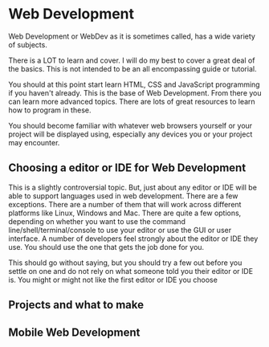 # Web Development

Web Development or WebDev as it is sometimes called, has a wide variety of subjects.

There is a LOT to learn and cover.  I will do my best to cover a great deal of the basics. This is not intended to
be an all encompassing guide or tutorial.

You should at this point start learn HTML, CSS and JavaScript programming if you haven't already. This is the base
of Web Development. From there you can learn more advanced topics. There are lots of great resources to learn how
to program in these.

You should become familiar with whatever web browsers yourself or your project will be displayed using, especially
any devices you or your project may encounter.

## Choosing a editor or IDE for Web Development

This is a slightly controversial topic.  But, just about any editor or IDE will be able to support languages used
in web development.  There are a few exceptions.  There are a number of them that will work across different platforms
like Linux, Windows and Mac. There are quite a few options, depending on whether you want to use the
command line/shell/terminal/console to use your editor or use the GUI or user interface.  A number of developers
feel strongly about the editor or IDE they use.  You should use the one that gets the job done for you.

This should go without saying, but you should try a few out before you settle on one and do not rely on what
someone told you their editor or IDE is.  You might or might not like the first editor or IDE you choose

## Projects and what to make

## Mobile Web Development
